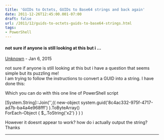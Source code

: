 ```yaml
---
title: 'GUIDs to Octets, GUIDs to Base64 strings and back again'
date: 2011-12-26T12:45:00.001-07:00
draft: false
url: /2011/12/guids-to-octets-guids-to-base64-strings.html
tags: 
- PowerShell
---
```


#### not sure if anyone is still looking at this but i ...
[Unknown](https://www.blogger.com/profile/14935611282987980574 "noreply@blogger.com") - <time datetime="2015-01-03T04:14:01.843-07:00">Jan 6, 2015</time>

not sure if anyone is still looking at this but i have a question that seems simple but its puzzling me!  
I am trying to follow the instructions to convert a GUID into a string. I have done this:  
  
Which you can do with this one line of PowerShell script  
  
  
  
\[System.String\]::Join('',(( new-object system.guid('8c4ac332-975f-4717-ad7b-ba4a4e968fff') ).ToByteArray()  
ForEach-Object { $\_.ToString('x2') } ) )  
  
However it doesnt appear to work? how do i actually output the string?  
Thanks
<hr />
